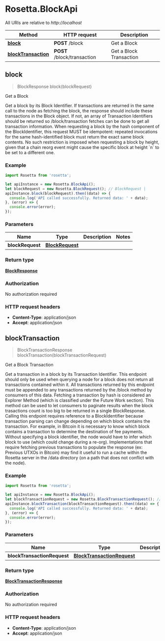 # Rosetta.BlockApi

All URIs are relative to *http://localhost*

Method | HTTP request | Description
------------- | ------------- | -------------
[**block**](BlockApi.md#block) | **POST** /block | Get a Block
[**blockTransaction**](BlockApi.md#blockTransaction) | **POST** /block/transaction | Get a Block Transaction



## block

> BlockResponse block(blockRequest)

Get a Block

Get a block by its Block Identifier. If transactions are returned in the same call to the node as fetching the block, the response should include these transactions in the Block object. If not, an array of Transaction Identifiers should be returned so /block/transaction fetches can be done to get all transaction information. When requesting a block by the hash component of the BlockIdentifier, this request MUST be idempotent: repeated invocations for the same hash-identified block must return the exact same block contents. No such restriction is imposed when requesting a block by height, given that a chain reorg event might cause the specific block at height &#x60;n&#x60; to be set to a different one.

### Example

```javascript
import Rosetta from 'rosetta';

let apiInstance = new Rosetta.BlockApi();
let blockRequest = new Rosetta.BlockRequest(); // BlockRequest | 
apiInstance.block(blockRequest).then((data) => {
  console.log('API called successfully. Returned data: ' + data);
}, (error) => {
  console.error(error);
});

```

### Parameters


Name | Type | Description  | Notes
------------- | ------------- | ------------- | -------------
 **blockRequest** | [**BlockRequest**](BlockRequest.md)|  | 

### Return type

[**BlockResponse**](BlockResponse.md)

### Authorization

No authorization required

### HTTP request headers

- **Content-Type**: application/json
- **Accept**: application/json


## blockTransaction

> BlockTransactionResponse blockTransaction(blockTransactionRequest)

Get a Block Transaction

Get a transaction in a block by its Transaction Identifier. This endpoint should only be used when querying a node for a block does not return all transactions contained within it. All transactions returned by this endpoint must be appended to any transactions returned by the /block method by consumers of this data. Fetching a transaction by hash is considered an Explorer Method (which is classified under the Future Work section). This method can be used to let consumers to paginate results when the  block trasactions count is too big to be returned in a single BlockResponse. Calling this endpoint requires reference to a BlockIdentifier because transaction parsing can change depending on which block contains the transaction. For example, in Bitcoin it is necessary to know which block contains a transaction to determine the destination of fee payments. Without specifying a block identifier, the node would have to infer which block to use (which could change during a re-org). Implementations that require fetching previous transactions to populate the response (ex: Previous UTXOs in Bitcoin) may find it useful to run a cache within the Rosetta server in the /data directory (on a path that does not conflict with the node).

### Example

```javascript
import Rosetta from 'rosetta';

let apiInstance = new Rosetta.BlockApi();
let blockTransactionRequest = new Rosetta.BlockTransactionRequest(); // BlockTransactionRequest | 
apiInstance.blockTransaction(blockTransactionRequest).then((data) => {
  console.log('API called successfully. Returned data: ' + data);
}, (error) => {
  console.error(error);
});

```

### Parameters


Name | Type | Description  | Notes
------------- | ------------- | ------------- | -------------
 **blockTransactionRequest** | [**BlockTransactionRequest**](BlockTransactionRequest.md)|  | 

### Return type

[**BlockTransactionResponse**](BlockTransactionResponse.md)

### Authorization

No authorization required

### HTTP request headers

- **Content-Type**: application/json
- **Accept**: application/json

